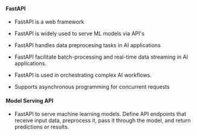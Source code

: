 #### FastAPI 

- FastAPI is a web framework 
- FastAPI is widely used to serve ML models via API's 
- FastAPI handles data preprocesing tasks in AI applications 
- FastAPI facilitate batch-processing and real-time data streaming in AI applications. 
- FastAPI is used in orchestrating complex AI workflows. 

- Supports asynchronous programming for concurrent requests 


#### Model Serving API 
- FastAPI to serve machine learning models. Define API endpoints that receive input data, preprocess it, pass it through the model, and return predictions or results. 
